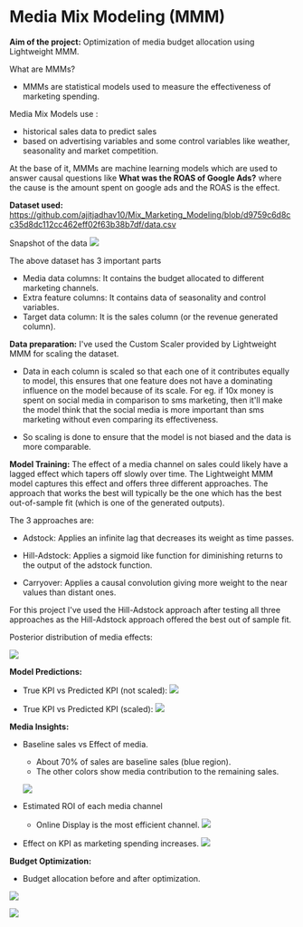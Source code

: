 # Media Mix Modeling (MMM)

**Aim of the project:** Optimization of media budget allocation using Lightweight MMM.


What are MMMs?
- MMMs are statistical models used to measure the effectiveness of marketing spending.

Media Mix Models use :
  - historical sales data to predict sales
  - based on advertising variables and some control variables like weather, seasonality and market competition.

At the base of it, MMMs are machine learning models which are used to answer causal questions like **What was the ROAS of Google Ads?** where the cause is the amount spent on google ads and the ROAS is the effect.


**Dataset used:** https://github.com/ajitjadhav10/Mix_Marketing_Modeling/blob/d9759c6d8cc35d8dc112cc462eff02f63b38b7df/data.csv

Snapshot of the data ![](https://github.com/ajitjadhav10/Mix_Marketing_Modeling/blob/d9759c6d8cc35d8dc112cc462eff02f63b38b7df/Images/Screenshot%202024-06-17%20at%203.41.25%20PM.png)

The above dataset has 3 important parts
- Media data columns: It contains the budget allocated to different marketing channels.
- Extra feature columns: It contains data of seasonality and control variables.
- Target data column: It is the sales column (or the revenue generated column).



**Data preparation:** I've used the Custom Scaler provided by Lightweight MMM for scaling the dataset.

- Data in each column is scaled so that each one of it contributes equally to model, this ensures that one feature does not have a dominating influence on the model because of its scale. For eg. if 10x money is spent on social media in comparison to sms marketing, then it'll make the model think that the social media is more important than sms marketing without even comparing its effectiveness.

- So scaling is done to ensure that the model is not biased and the data is more comparable.


**Model Training:**
The effect of a media channel on sales could likely have a lagged effect which tapers off slowly over time. The Lightweight MMM model captures this effect and offers three different approaches. The approach that works the best will typically be the one which has the best out-of-sample fit (which is one of the generated outputs).

The 3 approaches are:

- Adstock: Applies an infinite lag that decreases its weight as time passes.

- Hill-Adstock: Applies a sigmoid like function for diminishing returns to the output of the adstock function.

- Carryover: Applies a causal convolution giving more weight to the near values than distant ones.

For this project I've used the Hill-Adstock approach after testing all three approaches as the Hill-Adstock approach offered the best out of sample fit.


Posterior distribution of media effects:

![](https://github.com/ajitjadhav10/Mix_Marketing_Modeling/blob/c19fb9294b71c943cf3c79f2fde996efa7822524/Images/Screenshot%202024-06-17%20at%204.12.09%20PM.png)



**Model Predictions:**


- True KPI vs Predicted KPI (not scaled):
![](https://github.com/ajitjadhav10/Mix_Marketing_Modeling/blob/415168dde22541b32438577d6f686dbc38bf5c94/Images/Screenshot%202024-06-17%20at%203.56.35%20PM.png)

- True KPI vs Predicted KPI (scaled):
![](https://github.com/ajitjadhav10/Mix_Marketing_Modeling/blob/415168dde22541b32438577d6f686dbc38bf5c94/Images/Screenshot%202024-06-17%20at%203.56.43%20PM.png)


**Media Insights:**

 - Baseline sales vs Effect of media.
   - About 70% of sales are baseline sales (blue region).
   - The other colors show media contribution to the remaining sales.

   ![](https://github.com/ajitjadhav10/Mix_Marketing_Modeling/blob/8d9c9322cff2d37a78c9071d3e4eb9121ff075a6/Images/download.png)


- Estimated ROI of each media channel
  -  Online Display is the most efficient channel.
  ![](https://github.com/ajitjadhav10/Mix_Marketing_Modeling/blob/b79209d2adca5290a3a212b8fd62cab856de3a2c/Images/Screenshot%202024-06-17%20at%203.57.37%20PM.png)


- Effect on KPI as marketing spending increases.
![](https://github.com/ajitjadhav10/Mix_Marketing_Modeling/blob/f0b0447dfeb7dc75349914d08fca9f0a6c9c40fe/Images/Screenshot%202024-06-17%20at%204.03.45%20PM.png)



**Budget Optimization:**
- Budget allocation before and after optimization.

![](https://github.com/ajitjadhav10/Mix_Marketing_Modeling/blob/f0b0447dfeb7dc75349914d08fca9f0a6c9c40fe/Images/Screenshot%202024-06-17%20at%204.04.02%20PM.png)


![](https://github.com/ajitjadhav10/Mix_Marketing_Modeling/blob/f0b0447dfeb7dc75349914d08fca9f0a6c9c40fe/Images/Screenshot%202024-06-17%20at%204.04.52%20PM.png)



























